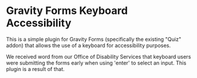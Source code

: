 # Gravity Forms Keyboard Accessibility

This is a simple plugin for Gravity Forms (specifically the existing "Quiz" addon) that allows the use of a keyboard for accessibility purposes.

We received word from our Office of Disability Services that keyboard users were submitting the forms early when using 'enter' to select an input. This plugin is a result of that.
